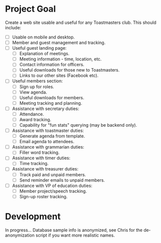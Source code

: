 # Project Goal #

Create a web site usable and useful for any Toastmasters club.  This should include:

- [ ] Usable on mobile and desktop.
- [ ] Member and guest management and tracking.
- [ ] Useful guest landing page:
	- [ ] Explanation of meetings.
	- [ ] Meeting information - time, location, etc.
	- [ ] Contact information for officers.
	- [ ] Useful downloads for those new to Toastmasters.
	- [ ] Links to our other sites (Facebook etc).
- [ ] Useful members section:
	- [ ] Sign up for roles.
	- [ ] View agenda.
	- [ ] Useful downloads for members.
	- [ ] Meeting tracking and planning.
- [ ] Assistance with secretary duties:
	- [ ] Attendance.
	- [ ] Award tracking.
	- [ ] Capability for "fun stats" querying (may be backend only).
- [ ] Assistance with toastmaster duties:
	- [ ] Generate agenda from template.
	- [ ] Email agenda to attendees.
- [ ] Assistance with grammarian duties:
	- [ ] Filler word tracking.
- [ ] Assistance with timer duties:
	- [ ] Time tracking.
- [ ] Assistance with treasurer duties:
	- [ ] Track paid and unpaid members.
	- [ ] Send reminder emails to unpaid members.
- [ ] Assistance with VP of education duties:
	- [ ] Member project/speech tracking.
	- [ ] Sign-up roster tracking.

# Development #

In progress...
Database sample info is anonymized, see Chris for the de-anonymization script if you want more realistic names.